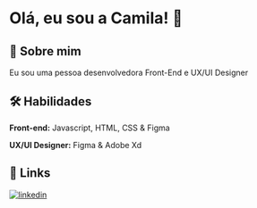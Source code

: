 # Olá, eu sou a Camila! 👋


## 🚀 Sobre mim
Eu sou uma pessoa desenvolvedora Front-End e UX/UI Designer


## 🛠 Habilidades

**Front-end:** Javascript, HTML, CSS & Figma

**UX/UI Designer:** Figma & Adobe Xd


## 🔗 Links

[![linkedin](https://img.shields.io/badge/linkedin-0A66C2?style=for-the-badge&logo=linkedin&logoColor=white)](https://www.linkedin.com/in/camila-goncalves-/)

